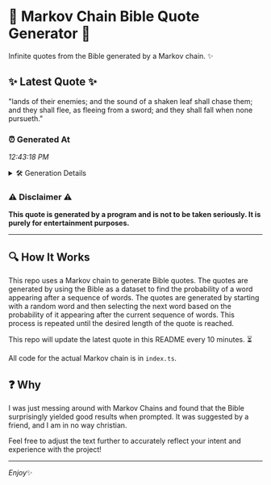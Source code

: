 # 📖 Markov Chain Bible Quote Generator 📖

Infinite quotes from the Bible generated by a Markov chain. ✨

## ✨ Latest Quote ✨
"lands of their enemies; and the sound of a shaken leaf shall chase them; and they shall flee, as fleeing from a sword; and they shall fall when none pursueth."

### ⏰ Generated At
*12:43:18 PM*

<details>
    <summary>🛠️ Generation Details</summary>
    <p>
        <strong>🌱 Seed:</strong> lands<br>
        <strong>🔄 Iterations:</strong> 29<br>
        <strong>📜 Context History:</strong><br>[ lands ]: of<br>[ lands, of ]: their<br>[ lands, of, their ]: enemies;<br>[ lands, of, their, enemies; ]: and<br>[ lands, of, their, enemies;, and ]: the<br>[ lands, of, their, enemies;, and, the ]: sound<br>[ of, their, enemies;, and, the, sound ]: of<br>[ their, enemies;, and, the, sound, of ]: a<br>[ enemies;, and, the, sound, of, a ]: shaken<br>[ and, the, sound, of, a, shaken ]: leaf<br>[ the, sound, of, a, shaken, leaf ]: shall<br>[ sound, of, a, shaken, leaf, shall ]: chase<br>[ of, a, shaken, leaf, shall, chase ]: them;<br>[ a, shaken, leaf, shall, chase, them; ]: and<br>[ shaken, leaf, shall, chase, them;, and ]: they<br>[ leaf, shall, chase, them;, and, they ]: shall<br>[ shall, chase, them;, and, they, shall ]: flee,<br>[ chase, them;, and, they, shall, flee, ]: as<br>[ them;, and, they, shall, flee,, as ]: fleeing<br>[ and, they, shall, flee,, as, fleeing ]: from<br>[ they, shall, flee,, as, fleeing, from ]: a<br>[ shall, flee,, as, fleeing, from, a ]: sword;<br>[ flee,, as, fleeing, from, a, sword; ]: and<br>[ as, fleeing, from, a, sword;, and ]: they<br>[ fleeing, from, a, sword;, and, they ]: shall<br>[ from, a, sword;, and, they, shall ]: fall<br>[ a, sword;, and, they, shall, fall ]: when<br>[ sword;, and, they, shall, fall, when ]: none<br>[ and, they, shall, fall, when, none ]: pursueth.<br>
    </p>
</details>

### ⚠️ Disclaimer ⚠️
**This quote is generated by a program and is not to be taken seriously. It is purely for entertainment purposes.**

---

## 🔍 How It Works

This repo uses a Markov chain to generate Bible quotes. The quotes are generated by using the Bible as a dataset to find the probability of a word appearing after a sequence of words. The quotes are generated by starting with a random word and then selecting the next word based on the probability of it appearing after the current sequence of words. This process is repeated until the desired length of the quote is reached.

This repo will update the latest quote in this README every 10 minutes. ⏳

All code for the actual Markov chain is in `index.ts`.

## ❓ Why

I was just messing around with Markov Chains and found that the Bible surprisingly yielded good results when prompted. 
It was suggested by a friend, and I am in no way christian.

Feel free to adjust the text further to accurately reflect your intent and experience with the project!

---

*Enjoy*✨
